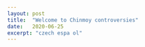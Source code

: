 ```yaml
---
layout: post
title:  "Welcome to Chinmoy controversies"
date:   2020-06-25
excerpt: "czech espa ol"
---
```

